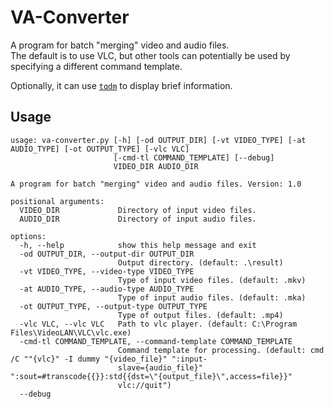 # VA-Converter
A program for batch "merging" video and audio files.<br>
The default is to use VLC, but other tools can potentially be used by specifying a different command template.

Optionally, it can use [`tqdm`](https://pypi.org/project/tqdm/) to display brief information.

## Usage
```
usage: va-converter.py [-h] [-od OUTPUT_DIR] [-vt VIDEO_TYPE] [-at AUDIO_TYPE] [-ot OUTPUT_TYPE] [-vlc VLC]
                       [-cmd-tl COMMAND_TEMPLATE] [--debug]
                       VIDEO_DIR AUDIO_DIR

A program for batch "merging" video and audio files. Version: 1.0

positional arguments:
  VIDEO_DIR             Directory of input video files.
  AUDIO_DIR             Directory of input audio files.

options:
  -h, --help            show this help message and exit
  -od OUTPUT_DIR, --output-dir OUTPUT_DIR
                        Output directory. (default: .\result)
  -vt VIDEO_TYPE, --video-type VIDEO_TYPE
                        Type of input video files. (default: .mkv)
  -at AUDIO_TYPE, --audio-type AUDIO_TYPE
                        Type of input audio files. (default: .mka)
  -ot OUTPUT_TYPE, --output-type OUTPUT_TYPE
                        Type of output files. (default: .mp4)
  -vlc VLC, --vlc VLC   Path to vlc player. (default: C:\Program Files\VideoLAN\VLC\vlc.exe)
  -cmd-tl COMMAND_TEMPLATE, --command-template COMMAND_TEMPLATE
                        Command template for processing. (default: cmd /C ""{vlc}" -I dummy "{video_file}" ":input-
                        slave={audio_file}" ":sout=#transcode{{}}:std{{dst=\"{output_file}\",access=file}}"
                        vlc://quit")
  --debug
```
